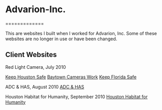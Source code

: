 # Advarion-Inc.
=============

This are websites I built when I worked for Advarion, Inc. Some of these websites are no longer in use or have been changed.

## Client Websites
Red Light Camera, July 2010

[Keep Houston Safe](http://www.keephoustonsafe.com)
[Baytown Cameras Work](http://www.baytowncameraswork.com)
[Keep Florida Safe](http://www.keepfloridasafe.com)


ADC & HAS, August 2010
[ADC & HAS](http://www.hasadc.com)


Houston Habitat for Humanity, September 2010
[Houston Habitat for Humanity](http://www.houstonhabitat.org)


